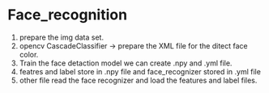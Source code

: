 # Face_recognition

1. prepare the img data set.
2. opencv CascadeClassifier ->  prepare the XML file for the ditect face color.
3. Train the face detaction model we can create .npy and .yml file.
4. featres and label store in .npy file and face_recognizer stored in .yml file
5. other file read the face recognizer and load the features and label files.
